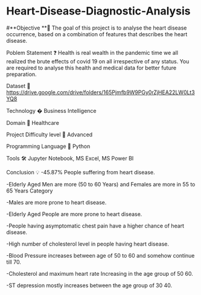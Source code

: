 # Heart-Disease-Diagnostic-Analysis
#**Objective **🎯
The goal of this project is to analyse the heart disease occurrence, based on a combination of features that describes the heart disease.

Poblem Statement ❓
Health is real wealth in the pandemic time we all realized the brute effects of covid 19 on all irrespective of any status. You are required to analyse this health and medical data for better future preparation.

Dataset 📀
https://drive.google.com/drive/folders/165Pjmfb9W9PGy0rZjHEA22LW0Lt3YQ8

Technology �
Business Intelligence

Domain 🏥
Healthcare

Project Difficulty level 🥇
Advanced

Programming Language 🐍
Python

Tools 🛠
Jupyter Notebook, MS Excel, MS Power BI

Conclusion 💡
-45.87% People suffering from heart disease.

-Elderly Aged Men are more (50 to 60 Years) and Females are more in 55 to 65 Years Category

-Males are more prone to heart disease.

-Elderly Aged People are more prone to heart disease.

-People having asymptomatic chest pain have a higher chance of heart disease.

-High number of cholesterol level in people having heart disease.

-Blood Pressure increases between age of 50 to 60 and somehow continue till 70.

-Cholesterol and maximum heart rate Increasing in the age group of 50 60.

-ST depression mostly increases between the age group of 30 40.
